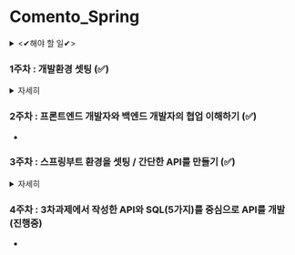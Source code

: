 # Comento_Spring

<details>
<summary><✔해야 할 일✔> </summary>  
   
     
1.readme file 정리  
 > markdown 공부 후, 깔끔하게 정리  
 > >최상단 readme -> 약식으로만 과제 및 소제목만 작성 + 주차별 로 가는 링크걸기    
 > >주차별 readme -> 상세한 설명작성 + 시행착오, Q&A 별로 묶어서 문단화 시키기     
   
 2.word file 정리 
 >목차 넣기  
 >설명 가독성 있고, 깔끔하게 정리 (하는김에 word 에 적응하고 기본단축키 숙지)    
   
</details>  
     
### 1주차 : 개발환경 셋팅 (✅)   
<details>
  <summary>자세히</summary>
  
## <1주차>
**이번 과정은 스프링 부트를 활용할 예정입니다.**   
**그러나, 이 과정 속에서 스프링 부트가 스프링에 비해 얼마나 간편한지 스스로 느낄 기회를 가져야 한다는 생각에**  
**가정 먼저 스프링 부트가 아닌 스프링의 개발환경 구축을 선수행하도록 안내합니다.**  
**아래 내용을 참고하여 스프링의 개발 환경 구축을 진행해봅니다.**  
(스프링 부트의 경우 3차 과제에서 셋팅 진행합니다.)  


#### 1. JDK 1.8 설치 (완료)  
1. JDK 1.8u_221 버전 설치  
2. 환경변수 세팅 (JAVA HOME -> jdk1.8u_221)  
###### Q&A)  
1. jdk / jre 차이는?  
2. 환경변수 셋팅 하는 이유는?  
#### 2. Eclipse, Spring 다운로드 및 설치 (완료)  
1. Eclipse (JAVA EE IDE) 설치(버전 : 2020-06)  
2. Eclipse.ini 파일 내용안에 -vm C:\Program Files\Java\jdk1.8.0_221\bin\javaw.exe 추가 (상단)  
3. jsp, html ,css 인코딩 : UTF-8 로 수정  
4. 이클립스 마켓에서 spring STS 3 (Spring Tool) 설치 (버전 : 3.9.14.RELEASE(@22.11월 기준 최신))  
###### -시행착오-  
1. 이클립스와 이클립스 EE IDE 를 착각하여 실행 오류를 겪었다.  
###### -Q&A-  
1. 이클립스와 이클립스 EE IDE 의 차이는?  
2. Eclipse.ini 수정이유는?  
3. 인코딩(UTF-8) 이란 무엇이며 변경이유는  
#### 3. 톰캣 설정 (완료)  
1. 톰캣 다운로드 ( 버전: 9 (jdk 1.8 과 호환))  
###### -Q&A-  
1. 톰캣이란?  
#### 4. Hello World 출력 (완료)  
1. 스프링 프로젝트 생성  
2. pom.xml : 스프링 버전 변경 (버전 : 5.3.23 (@22.11월 기준 최신))  
3. pom.xml : jdk 버전 변경 (버전 : 1.8)  
4. pom.xml : maven-compiler 버전 변경 (qjwjs : 3.10.1 (@22.11월 기준 최신))  
5. 톰캣 서버세팅 및 구동 (버전 : 9.0 , localhost:8080/settingweb)  
#### 5. mariaDB, mySql WorkBench 설치 및 샘플 DB 구축 (완료)  
1. mariadb (JDBC), mysql_workbench (sql_developer) 설치  
2. 스키마 및 테이블 생성 ( (theater) / (movie_id , movie_name , director , type , moviecol) )  
###### -Q&A-  
1. mariadb 와 mysql_workbench 의 차이는?  
#### 6. 스프링, Mariadb, MyBatis 연동, 데이터 조회 (완료)  
1. "데이터 가져오기" 를 위한 설정관련 파일 수정 및 작성 POM.xml , root-context.xml , mabatis-config.xml , logback.xml , log4jdbc.log4j2.properties , test.xml  
2. "데이터 조회" 를 위한 JAVA 코드작성  
3. 톰캣 url 세팅 변경  
###### -시행착오-  
1. POM.xml : dendencies 를 읽을 때, db dependency 가 spring dependency 보다 앞에 존재하면 안된다.  
2. root-context.xml : context를 읽기 위해서  
xmlns:context="http://www.springframework.org/schema/context" 문장 추가와  
> xsi:schemaLocation 안에,  
> http://www.springframework.org/schema/context  
> http://www.springframework.org/schema/context/spring-context.xsd 를 추가해야한다.  


###### -Q&A-  
1. getter / setter 를 하는 이유는?  
2. mybatis 란?  
3. 각각의 dependency , bean , configuration 들의 쓰임은 무엇인가?  

</details>
  
### 2주차 : 프론트엔드 개발자와 백엔드 개발자의 협업 이해하기 (✅)  
-  
  
  
### 3주차 : 스프링부트 환경을 셋팅 / 간단한 API를 만들기 (✅)  
<details>
  <summary>자세히</summary>  
  
## <3주차>
**학습과제**  
  
▪ 주제: 간단한 Restful API 구현  
▪ - Spring, RestController를 이용하여 백엔드를 이해합니다.   
▪ ( 간단한 RestController 구현 20년도 접속자 리스트 출력)   
▪ 샘플 데이터를 DB table로 작성하고 table에 insert 합니다.  
  
   
본격적으로 Rest API에 대한 실습에 들어가봅니다.  
이번 과제에서는 스프링부트 환경을 셋팅해보고  
스프링 부트를 기반으로 간단한 API를 만들어보는 시간을 가집니다.  

- 해당 과제를 통해 즉 요약하면 여러분이 얻어갈 내용은 아래 2가지입니다.  
1) 스프링 VS 스프링부트  
2) 간단한 API 개발  
  
</details>  
  
### 4주차 : 3차과제에서 작성한 API와 SQL(5가지)를 중심으로 API를 개발 (진행중)  
-  
   
    
